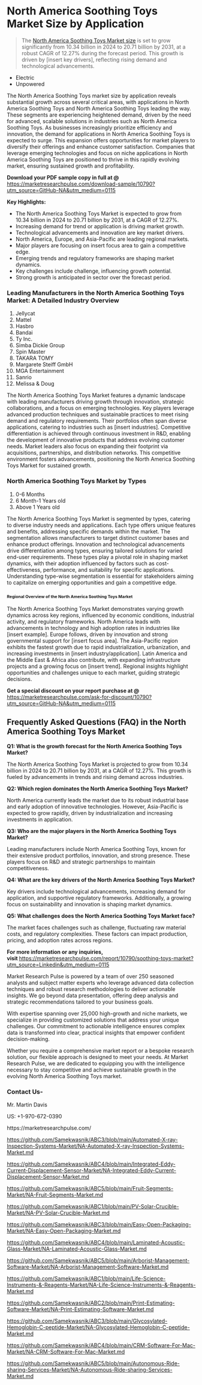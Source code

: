 <h1>North America Soothing Toys Market&nbsp;Size by Application</h1><blockquote><p>The <a href="https://marketresearchpulse.com/download-sample/10790?utm_source=GitHub-NA&amp;utm_medium=0115">North America Soothing Toys Market size</a> is set to grow significantly from 10.34 billion in 2024 to 20.71 billion by 2031, at a robust CAGR of 12.27% during the forecast period. This growth is driven by [insert key drivers], reflecting rising demand and technological advancements.</p></blockquote><ul><li>Electric<li> Unpowered</li></ul><p>The North America Soothing Toys market size by application reveals substantial growth across several critical areas, with applications in North America Soothing Toys and North America Soothing Toys leading the way. These segments are experiencing heightened demand, driven by the need for advanced, scalable solutions in industries such as North America Soothing Toys. As businesses increasingly prioritize efficiency and innovation, the demand for applications in North America Soothing Toys is expected to surge. This expansion offers opportunities for market players to diversify their offerings and enhance customer satisfaction. Companies that leverage emerging technologies and focus on niche applications in North America Soothing Toys are positioned to thrive in this rapidly evolving market, ensuring sustained growth and profitability.</p><p><strong>Download your PDF sample copy in full at @ </strong><a href="https://marketresearchpulse.com/download-sample/10790?utm_source=GitHub-NA&amp;utm_medium=0115">https://marketresearchpulse.com/download-sample/10790?utm_source=GitHub-NA&amp;utm_medium=0115</a></p><p><strong>Key Highlights: </strong></p><ul><li>The North America Soothing Toys Market is expected to grow from 10.34 billion in 2024 to 20.71 billion by 2031, at a CAGR of 12.27%.</li><li>Increasing demand for trend or application is driving market growth.</li><li>Technological advancements and innovation are key market drivers.</li><li>North America, Europe, and Asia-Pacific are leading regional markets.</li><li>Major players are focusing on insert focus area to gain a competitive edge.</li><li>Emerging trends and regulatory frameworks are shaping market dynamics.</li><li>Key challenges include challenge, influencing growth potential.</li><li>Strong growth is anticipated in sector over the forecast period.</li></ul><h3>Leading Manufacturers in the North America Soothing Toys Market: A Detailed Industry Overview</h3><ol><li>Jellycat</li><li>Mattel</li><li>Hasbro</li><li>Bandai</li><li>Ty Inc.</li><li>Simba Dickie Group</li><li>Spin Master</li><li>TAKARA TOMY</li><li>Margarete Steiff GmbH</li><li>MGA Entertainment</li><li>Sanrio</li><li>Melissa & Doug</li></ol><div class="flex max-w-full flex-col flex-grow"><div class="min-h-8 text-message flex w-full flex-col items-end gap-2 whitespace-normal break-words [.text-message+&amp;]:mt-5" dir="auto" data-message-author-role="assistant" data-message-id="fd8432e4-4910-450d-b182-61b7bfb0a01f" data-message-model-slug="gpt-4o"><div class="flex w-full flex-col gap-1 empty:hidden first:pt-[3px]"><div class="markdown prose w-full break-words dark:prose-invert light"><p>The North America Soothing Toys Market features a dynamic landscape with leading manufacturers driving growth through innovation, strategic collaborations, and a focus on emerging technologies. Key players leverage advanced production techniques and sustainable practices to meet rising demand and regulatory requirements. Their portfolios often span diverse applications, catering to industries such as [insert industries]. Competitive differentiation is achieved through continuous investment in R&amp;D, enabling the development of innovative products that address evolving customer needs. Market leaders also focus on expanding their footprint via acquisitions, partnerships, and distribution networks. This competitive environment fosters advancements, positioning the North America Soothing Toys Market for sustained growth.</p></div></div></div></div><h3>North America Soothing Toys Market by Types</h3><ol><li>0-6 Months<li> 6 Month-1 Years old<li> Above 1 Years old</li></ol><div class="flex max-w-full flex-col flex-grow"><div class="min-h-8 text-message flex w-full flex-col items-end gap-2 whitespace-normal break-words [.text-message+&amp;]:mt-5" dir="auto" data-message-author-role="assistant" data-message-id="084470be-0bb7-4664-bddf-5156b4f41249" data-message-model-slug="gpt-4o-mini"><div class="flex w-full flex-col gap-1 empty:hidden first:pt-[3px]"><div class="markdown prose w-full break-words dark:prose-invert light"><p>The North America Soothing Toys Market is segmented by types, catering to diverse industry needs and applications. Each type offers unique features and benefits, addressing specific demands within the market. The segmentation allows manufacturers to target distinct customer bases and enhance product offerings. Innovation and technological advancements drive differentiation among types, ensuring tailored solutions for varied end-user requirements. These types play a pivotal role in shaping market dynamics, with their adoption influenced by factors such as cost-effectiveness, performance, and suitability for specific applications. Understanding type-wise segmentation is essential for stakeholders aiming to capitalize on emerging opportunities and gain a competitive edge.</p></div></div></div></div><h3><span style="font-size: 11px;">Regional Overview of the North America Soothing Toys Market</span></h3><div class="flex max-w-full flex-col flex-grow"><div class="min-h-8 text-message flex w-full flex-col items-end gap-2 whitespace-normal break-words [.text-message+&amp;]:mt-5" dir="auto" data-message-author-role="assistant" data-message-id="e9038762-ce64-4e30-91c9-9bd413514231" data-message-model-slug="gpt-4o-mini"><div class="flex w-full flex-col gap-1 empty:hidden first:pt-[3px]"><div class="markdown prose w-full break-words dark:prose-invert light"><p>The North America Soothing Toys Market demonstrates varying growth dynamics across key regions, influenced by economic conditions, industrial activity, and regulatory frameworks. North America leads with advancements in technology and high adoption rates in industries like [insert example]. Europe follows, driven by innovation and strong governmental support for [insert focus area]. The Asia-Pacific region exhibits the fastest growth due to rapid industrialization, urbanization, and increasing investments in [insert industry/application]. Latin America and the Middle East &amp; Africa also contribute, with expanding infrastructure projects and a growing focus on [insert trend]. Regional insights highlight opportunities and challenges unique to each market, guiding strategic decisions.</p></div></div></div></div><p><strong>Get a special discount on your report purchase at @ </strong><a href="https://marketresearchpulse.com/ask-for-discount/10790?utm_source=GitHub-NA&amp;utm_medium=0115">https://marketresearchpulse.com/ask-for-discount/10790?utm_source=GitHub-NA&amp;utm_medium=0115</a></p><h2>Frequently Asked Questions (FAQ) in the North America Soothing Toys Market</h2><p><strong>Q1: What is the growth forecast for the North America Soothing Toys Market?</strong></p><p>The North America Soothing Toys Market is projected to grow from 10.34 billion in 2024 to 20.71 billion by 2031, at a CAGR of 12.27%. This growth is fueled by advancements in trends and rising demand across industries.</p><p><strong>Q2: Which region dominates the North America Soothing Toys Market?</strong></p><p>North America currently leads the market due to its robust industrial base and early adoption of innovative technologies. However, Asia-Pacific is expected to grow rapidly, driven by industrialization and increasing investments in application.</p><p><strong>Q3: Who are the major players in the North America Soothing Toys Market?</strong></p><p>Leading manufacturers include North America Soothing Toys, known for their extensive product portfolios, innovation, and strong presence. These players focus on R&amp;D and strategic partnerships to maintain competitiveness.</p><p><strong>Q4: What are the key drivers of the North America Soothing Toys Market?</strong></p><p>Key drivers include technological advancements, increasing demand for application, and supportive regulatory frameworks. Additionally, a growing focus on sustainability and innovation is shaping market dynamics.</p><p><strong>Q5: What challenges does the North America Soothing Toys Market face?</strong></p><p>The market faces challenges such as challenge, fluctuating raw material costs, and regulatory complexities. These factors can impact production, pricing, and adoption rates across regions.</p><p><strong>For more information or any inquiries, visit&nbsp;</strong><a href="https://marketresearchpulse.com/report/10790/soothing-toys-market?utm_source=Linkedin&utm_medium=0115">https://marketresearchpulse.com/report/10790/soothing-toys-market?utm_source=Linkedin&utm_medium=0115</a></p><p>Market Research Pulse is powered by a team of over 250 seasoned analysts and subject matter experts who leverage advanced data collection techniques and robust research methodologies to deliver actionable insights. We go beyond data presentation, offering deep analysis and strategic recommendations tailored to your business goals.</p><p>With expertise spanning over 25,000 high-growth and niche markets, we specialize in providing customized solutions that address your unique challenges. Our commitment to actionable intelligence ensures complex data is transformed into clear, practical insights that empower confident decision-making.</p><p>Whether you require a comprehensive market report or a bespoke research solution, our flexible approach is designed to meet your needs. At Market Research Pulse, we are dedicated to equipping you with the intelligence necessary to stay competitive and achieve sustainable growth in the evolving North America Soothing Toys market.</p><h3><strong>Contact Us-</strong></h3><p>Mr. Martin Davis</p><p>US: +1-970-672-0390</p><p>https://marketresearchpulse.com/</p><p><a href="https://github.com/Samekwasnik/ABC3/blob/main/Automated-X-ray-Inspection-Systems-Market/NA-Automated-X-ray-Inspection-Systems-Market.md">https://github.com/Samekwasnik/ABC3/blob/main/Automated-X-ray-Inspection-Systems-Market/NA-Automated-X-ray-Inspection-Systems-Market.md</a></p><p><a href="https://github.com/Samekwasnik/ABC4/blob/main/Integrated-Eddy-Current-Displacement-Sensor-Market/NA-Integrated-Eddy-Current-Displacement-Sensor-Market.md">https://github.com/Samekwasnik/ABC4/blob/main/Integrated-Eddy-Current-Displacement-Sensor-Market/NA-Integrated-Eddy-Current-Displacement-Sensor-Market.md</a></p><p><a href="https://github.com/Samekwasnik/ABC5/blob/main/Fruit-Segments-Market/NA-Fruit-Segments-Market.md">https://github.com/Samekwasnik/ABC5/blob/main/Fruit-Segments-Market/NA-Fruit-Segments-Market.md</a></p><p><a href="https://github.com/Samekwasnik/ABC1/blob/main/PV-Solar-Crucible-Market/NA-PV-Solar-Crucible-Market.md">https://github.com/Samekwasnik/ABC1/blob/main/PV-Solar-Crucible-Market/NA-PV-Solar-Crucible-Market.md</a></p><p><a href="https://github.com/Samekwasnik/ABC3/blob/main/Easy-Open-Packaging-Market/NA-Easy-Open-Packaging-Market.md">https://github.com/Samekwasnik/ABC3/blob/main/Easy-Open-Packaging-Market/NA-Easy-Open-Packaging-Market.md</a></p><p><a href="https://github.com/Samekwasnik/ABC4/blob/main/Laminated-Acoustic-Glass-Market/NA-Laminated-Acoustic-Glass-Market.md">https://github.com/Samekwasnik/ABC4/blob/main/Laminated-Acoustic-Glass-Market/NA-Laminated-Acoustic-Glass-Market.md</a></p><p><a href="https://github.com/Samekwasnik/ABC5/blob/main/Arborist-Management-Software-Market/NA-Arborist-Management-Software-Market.md">https://github.com/Samekwasnik/ABC5/blob/main/Arborist-Management-Software-Market/NA-Arborist-Management-Software-Market.md</a></p><p><a href="https://github.com/Samekwasnik/ABC1/blob/main/Life-Science-Instruments-&-Reagents-Market/NA-Life-Science-Instruments-&-Reagents-Market.md">https://github.com/Samekwasnik/ABC1/blob/main/Life-Science-Instruments-&-Reagents-Market/NA-Life-Science-Instruments-&-Reagents-Market.md</a></p><p><a href="https://github.com/Samekwasnik/ABC2/blob/main/Print-Estimating-Software-Market/NA-Print-Estimating-Software-Market.md">https://github.com/Samekwasnik/ABC2/blob/main/Print-Estimating-Software-Market/NA-Print-Estimating-Software-Market.md</a></p><p><a href="https://github.com/Samekwasnik/ABC3/blob/main/Glycosylated-Hemoglobin-C-peptide-Market/NA-Glycosylated-Hemoglobin-C-peptide-Market.md">https://github.com/Samekwasnik/ABC3/blob/main/Glycosylated-Hemoglobin-C-peptide-Market/NA-Glycosylated-Hemoglobin-C-peptide-Market.md</a></p><p><a href="https://github.com/Samekwasnik/ABC4/blob/main/CRM-Software-For-Mac-Market/NA-CRM-Software-For-Mac-Market.md">https://github.com/Samekwasnik/ABC4/blob/main/CRM-Software-For-Mac-Market/NA-CRM-Software-For-Mac-Market.md</a></p><p><a href="https://github.com/Samekwasnik/ABC5/blob/main/Autonomous-Ride-sharing-Services-Market/NA-Autonomous-Ride-sharing-Services-Market.md">https://github.com/Samekwasnik/ABC5/blob/main/Autonomous-Ride-sharing-Services-Market/NA-Autonomous-Ride-sharing-Services-Market.md</a></p>
